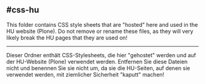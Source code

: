 #css-hu
---
This folder contains CSS style sheets that are "hosted" here and used in the HU website (Plone). Do not remove or rename these files, as they will very likely break the HU pages that they are used on!

---
Dieser Ordner enthält CSS-Stylesheets, die hier "gehostet" werden und auf der HU-Website (Plone) verwendet werden. Entfernen Sie diese Dateien nicht und benennen Sie sie nicht um, da sie die HU-Seiten, auf denen sie verwendet werden, mit ziemlicher Sicherheit "kaputt" machen!
